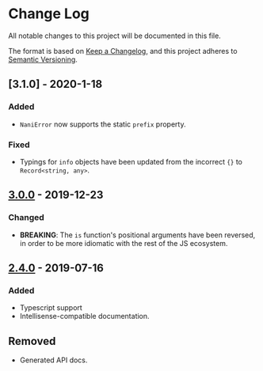 # Change Log
All notable changes to this project will be documented in this file.

The format is based on [Keep a Changelog](https://keepachangelog.com/en/1.0.0/),
and this project adheres to
[Semantic Versioning](https://semver.org/spec/v2.0.0.html).

## [3.1.0] - 2020-1-18
### Added
- `NaniError` now supports the static `prefix` property.

### Fixed
- Typings for `info` objects have been updated from the incorrect `{}` to
  `Record<string, any>`.


## [3.0.0] - 2019-12-23
### Changed
- **BREAKING**: The `is` function's positional arguments have been reversed, in order to be more idiomatic with the rest of the JS ecosystem.


## [2.4.0] - 2019-07-16
### Added
- Typescript support
- Intellisense-compatible documentation.

## Removed
- Generated API docs.


[3.0.0]: https://github.com/sripberger/nani/releases/tag/v3.0.0
[2.4.0]: https://github.com/sripberger/nani/releases/tag/v2.4.0
